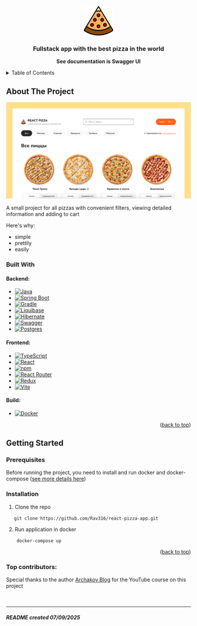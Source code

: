 <a id="readme-top"></a>
<br />
<div align="center">
  <a href="https://github.com/othneildrew/Best-README-Template">
    <img src="readme/project-logo.svg" alt="Logo" width="80" height="80">
  </a>

<h3 align="center">Fullstack app with the best pizza in the world</h3>

  <p align="center">
    <strong>See documentation is Swagger UI</strong>
    </p>
</div>



<!-- TABLE OF CONTENTS -->
<details>
  <summary>Table of Contents</summary>
  <ol>
    <li>
      <a href="#about-the-project">About The Project</a>
      <ul>
        <li><a href="#built-with">Built With</a></li>
      </ul>
    </li>
    <li>
      <a href="#getting-started">Getting Started</a>
      <ul>
        <li><a href="#prerequisites">Prerequisites</a></li>
        <li><a href="#installation">Installation</a></li>
      </ul>
    </li>
  </ol>
</details>



<!-- ABOUT THE PROJECT -->
## About The Project

![Product Name Screen Shot](/readme/project-screen.png)


A small project for all pizzas with convenient filters, viewing detailed information and adding to cart

Here's why:
* simple
* prettily
* easily


### Built With

#### Backend:
* 	[![Java](https://img.shields.io/badge/Java-%23ED8B00.svg?logo=openjdk&logoColor=white)](#)
* [![Spring Boot](https://img.shields.io/badge/Spring%20Boot-6DB33F?logo=springboot&logoColor=fff)](#)
* [![Gradle](https://img.shields.io/badge/-Gradle-02303A?style=flat&logo=gradle&logoColor=white)](#)
* [![Liquibase](https://img.shields.io/badge/-Liquibase-2962FF?style=flat&logo=liquibase&logoColor=white)](#)
* [![Hibernate](https://img.shields.io/badge/Hibernate-59666C?logo=hibernate&logoColor=fff)](#)
* [![Swagger](https://img.shields.io/badge/-Swagger-85EA2D?style=flat&logo=swagger&logoColor=white)](#)
* [![Postgres](https://img.shields.io/badge/Postgres-%23316192.svg?logo=postgresql&logoColor=white)](#)

#### Frontend:
* [![TypeScript](https://img.shields.io/badge/TypeScript-3178C6?logo=typescript&logoColor=fff)](#)
* [![React](https://img.shields.io/badge/React-%2320232a.svg?logo=react&logoColor=%2361DAFB)](#)
* [![npm](https://img.shields.io/badge/npm-CB3837?logo=npm&logoColor=fff)](#)
* [![React Router](https://img.shields.io/badge/React_Router-CA4245?logo=react-router&logoColor=white)](#)
* [![Redux](https://img.shields.io/badge/Redux-764ABC?logo=redux&logoColor=fff)](#)
* [![Vite](https://img.shields.io/badge/Vite-646CFF?logo=vite&logoColor=fff)](#)

#### Build:
* [![Docker](https://img.shields.io/badge/Docker-2496ED?logo=docker&logoColor=fff)](#)


<p align="right">(<a href="#readme-top">back to top</a>)</p>



<!-- GETTING STARTED -->
## Getting Started

### Prerequisites

Before running the project, you need to install and run docker and docker-compose ([see more details here](https://docs.docker.com/engine/install/))

### Installation

1. Clone the repo
```shell
   git clone https://github.com/Rav316/react-pizza-app.git
```
2. Run application in docker
```shell
    docker-compose up
```

<p align="right">(<a href="#readme-top">back to top</a>)</p>

### Top contributors:

Special thanks to the author [Archakov Blog](https://github.com/Archakov06) for the YouTube course on this project
<br>
<br>
<br>
<hr>

##### README created 07/09/2025